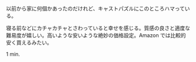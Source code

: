以前から家に何個かあったのだけれど、キャストパズルにこのところハマっている。

寝る前などにカチャカチャとさわっていると幸せを感じる。質感の良さと適度な難易度が嬉しい。高いような安いような絶妙の価格設定。Amazon では比較的安く買えるみたい。

1 min.

